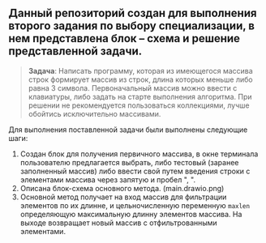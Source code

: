 ## Данный репозиторий создан для выполнения второго задания по выбору специализации, в нем представлена блок – схема и решение представленной задачи.

> **Задача**: Написать программу, которая из имеющегося массива строк формирует массив из строк, длина которых меньше либо равна 3 символа. Первоначальный массив можно ввести с клавиатуры, либо задать на старте выполнения алгоритма. При решении не рекомендуется пользоваться коллекциями, лучше обойтись исключительно массивами.

Для выполнения поставленной задачи были выполнены следующие шаги:
1. Создан блок для получения первичного массива, в окне терминала пользователю предлагается выбрать, либо тестовый (заранее заполненный массив) либо ввести свой путем введения строки с элементами массива через запятую и пробел ", ".
2. Описана блок-схема основного метода. (main.drawio.png)
3. Основной метод получает на вход массив для фильтрации элементов по их длинне, и цельночисленную переменную `maxlen` определяющую максимальную длинну элементов массива. На выходе возвращает новый массив с отфильтрованными элементами. 